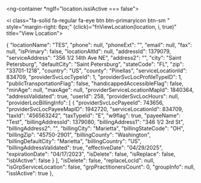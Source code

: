  <ng-container *ngIf="location.isslActive === false">
                  <div class="text-center d-flex justify-content-center table-btn-section">
                    <i class="fa-solid fa-regular fa-eye btn btn-primaryicon  btn-sm " style="margin-right: 6px;"
                      (click)="fnViewLocation(location, i, true)" title="View Location"></i>
                  </div>
                </ng-container>

{
            "locationName": "TES",
            "phone": null,
            "phoneExt": "",
            "email": null,
            "fax": null,
            "isPrimary": false,
            "locationAltId": null,
            "addressId": 1379079,
            "serviceAddress": "356 1/2 14th Ave NE",
            "address2": "",
            "city": "Saint Petersburg",
            "defaultCity": "Saint Petersburg",
            "stateCode": "FL",
            "zip": "33701-1218",
            "country": "US",
            "county": "Pinellas",
            "serviceLocationId": 834709,
            "providerSvcLocTypeId": 1,
            "providerSvcLocProfileTypeID": 1,
            "publicTransportationFlag": false,
            "handicappedAccessibleFlag": false,
            "minAge": null,
            "maxAge": null,
            "providerServiceLocationMapId": 1840364,
            "addressValidated": true,
            "userId": 258,
            "providerSvcLocHours": null,
            "providerLocBillingInfo": [
                {
                    "providerSvcLocPayeeId": 743656,
                    "providerSvcLocPayeeMapID": 1942720,
                    "serviceLocationId": 834709,
                    "taxId": "456563242",
                    "taxTypeId": "E",
                    "w9flag": true,
                    "payeeName": "Test",
                    "billingAddressId": 1379080,
                    "billingAddress1": "346 1/2 3rd St",
                    "billingAddress2": "",
                    "billingCity": "Marietta",
                    "billingStateCode": "OH",
                    "billingZip": "45750-2901",
                    "billingCounty": "Washington",
                    "billingDefaultCity": "Marietta",
                    "billingCountry": "US",
                    "billingAddressValidated": true,
                    "effectiveDate": "04/29/2025",
                    "expirationDate": "04/17/2023",
                    "isDelete": false,
                    "isReplace": false,
                    "isblActive": false
                }
            ],
            "isDelete": false,
            "replaceLocId": null,
            "isGrpServiceLocation": false,
            "grpPractitionersCount": 0,
            "groupInfo": null,
            "isslActive": true
        },
